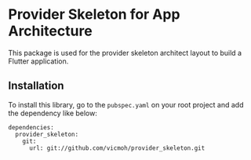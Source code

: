 # Provider Skeleton for App Architecture

This package is used for the provider skeleton architect layout to
build a Flutter application.

## Installation

To install this library, go to the `pubspec.yaml` on your root
project and add the dependency like below: 

```
dependencies:
  provider_skeleton:
    git:
      url: git://github.com/vicmoh/provider_skeleton.git
```

